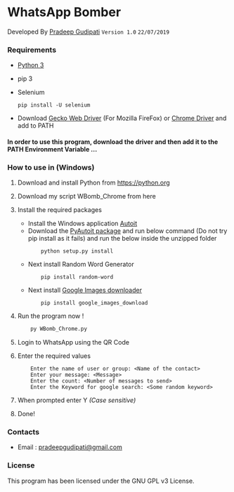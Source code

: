 # WhatsApp Bomber
Developed By [Pradeep Gudipati](https://github.com/pradeepgudipati)
 ``` Version 1.0 ```
 ``` 22/07/2019 ```

### Requirements
* [Python 3](https://www.python.org/downloads/)
* pip 3

* Selenium 
    ```
    pip install -U selenium
    ```

* Download [Gecko Web Driver](https://github.com/mozilla/geckodriver/releases) (For Mozilla FireFox) or [Chrome Driver](http://chromedriver.chromium.org/downloads) and add to PATH

#### In order to use this program, download the driver and then add it to the PATH Environment Variable ...

### How to use in (Windows)
1. Download and install Python from https://python.org
2. Download my script WBomb_Chrome from here 
3. Install the required packages 
    * Install the Windows application [Autoit](https://www.autoitscript.com/site/autoit/downloads/) 
    * Download the [PyAutoit package](https://pypi.org/project/PyAutoIt/) and run below command (Do not try pip install as it fails) and run the below inside the unzipped folder
        ``` 
            python setup.py install
        ```     
    * Next install Random Word Generator 
        ```
            pip install random-word
        ```
    * Next install [Google Images downloader](https://google-images-download.readthedocs.io/en/latest/installation.html)
        ```
            pip install google_images_download
        ```

4. Run the program now ! 
    ```python
        py WBomb_Chrome.py
    ```
5. Login to WhatsApp using the QR Code
6. Enter the required values 
    ```
        Enter the name of user or group: <Name of the contact>
        Enter your message: <Message>
        Enter the count: <Number of messages to send>
        Enter the Keyword for google search: <Some random keyword>
    ```
7. When prompted enter Y *(Case sensitive)*
8. Done!


### Contacts
* Email : pradeepgudipati@gmail.com

### License
This program has been licensed under the GNU GPL v3 License.
